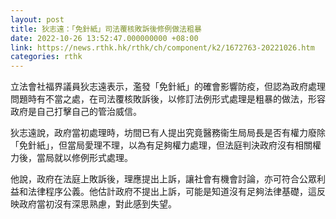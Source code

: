 ```yaml
---
layout: post
title: 狄志遠：「免針紙」司法覆核敗訴後修例做法粗暴
date: 2022-10-26 13:52:47.000000000 +08:00
link: https://news.rthk.hk/rthk/ch/component/k2/1672763-20221026.htm
categories: rthk
---
```


立法會社福界議員狄志遠表示，濫發「免針紙」的確會影響防疫，但認為政府處理問題時有不當之處，在司法覆核敗訴後，以修訂法例形式處理是粗暴的做法，形容政府是自己打擊自己的管治威信。

狄志遠說，政府當初處理時，坊間已有人提出究竟醫務衞生局局長是否有權力廢除「免針紙」，但當局愛理不理，以為有足夠權力處理，但法庭判決政府沒有相關權力後，當局就以修例形式處理。

他說，政府在法庭上敗訴後，理應提出上訴，讓社會有機會討論，亦可符合公眾利益和法律程序公義。他估計政府不提出上訴，可能是知道沒有足夠法律基礎，這反映政府當初沒有深思熟慮，對此感到失望。
